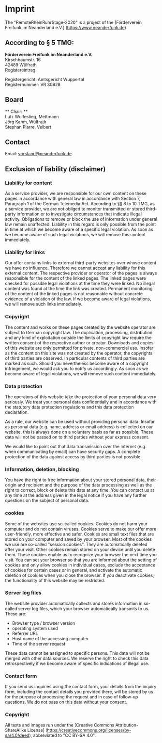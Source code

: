 # Imprint
The "RemoteRheinRuhrStage-2020" is a project of the [Förderverein Freifunk im Neanderland e.V.] (https://www.neanderfunk.de)

## According to § 5 TMG:

**Förderverein Freifunk im Neanderland e.V.**  
  Kirschbaumstr. 16  
  42489 Wülfrath  
  Registereintrag  

  Registergericht: Amtsgericht Wuppertal  
  Registernummer: VR 30928  

## Board
  ** Chair: **  
  Lutz Wulfestieg, Mettmann  
  Jörg Kahm, Wülfrath  
  Stephan Plarre, Velbert  
 
## Contact
Email: vorstand@neanderfunk.de

## Exclusion of liability (disclaimer)
### Liability for content
As a service provider, we are responsible for our own content on these pages in accordance with general law in accordance with Section 7, Paragraph 1 of the German Telemedia Act. According to §§ 8 to 10 TMG, as a service provider, we are not obliged to monitor transmitted or stored third-party information or to investigate circumstances that indicate illegal activity. Obligations to remove or block the use of information under general law remain unaffected. Liability in this regard is only possible from the point in time at which we become aware of a specific legal violation. As soon as we become aware of such legal violations, we will remove this content immediately.

### Liability for links
Our offer contains links to external third-party websites over whose content we have no influence. Therefore we cannot accept any liability for this external content. The respective provider or operator of the pages is always responsible for the content of the linked pages. The linked pages were checked for possible legal violations at the time they were linked. No illegal content was found at the time the link was created. Permanent monitoring of the content of the linked pages is not reasonable without concrete evidence of a violation of the law. If we become aware of legal violations, we will remove such links immediately.

### Copyright
The content and works on these pages created by the website operator are subject to German copyright law. The duplication, processing, distribution and any kind of exploitation outside the limits of copyright law require the written consent of the respective author or creator. Downloads and copies of this website are only permitted for private, non-commercial use. Insofar as the content on this site was not created by the operator, the copyrights of third parties are observed. In particular contents of third parties are marked as such. Should you nevertheless become aware of a copyright infringement, we would ask you to notify us accordingly. As soon as we become aware of legal violations, we will remove such content immediately.

### Data protection
The operators of this website take the protection of your personal data very seriously. We treat your personal data confidentially and in accordance with the statutory data protection regulations and this data protection declaration.

As a rule, our website can be used without providing personal data. Insofar as personal data (e.g. name, address or email address) is collected on our website, this is always done on a voluntary basis as far as possible. These data will not be passed on to third parties without your express consent.

We would like to point out that data transmission over the Internet (e.g. when communicating by email) can have security gaps. A complete protection of the data against access by third parties is not possible.

### Information, deletion, blocking
You have the right to free information about your stored personal data, their origin and recipient and the purpose of the data processing as well as the right to correct, block or delete this data at any time. You can contact us at any time at the address given in the legal notice if you have any further questions on the subject of personal data.

### cookies
Some of the websites use so-called cookies. Cookies do not harm your computer and do not contain viruses. Cookies serve to make our offer more user-friendly, more effective and safer. Cookies are small text files that are stored on your computer and saved by your browser.
Most of the cookies we use are so-called "session cookies". They are automatically deleted after your visit. Other cookies remain stored on your device until you delete them. These cookies enable us to recognize your browser the next time you visit.
You can set your browser so that you are informed about the setting of cookies and only allow cookies in individual cases, exclude the acceptance of cookies for certain cases or in general, and activate the automatic deletion of cookies when you close the browser. If you deactivate cookies, the functionality of this website may be restricted.

### Server log files
The website provider automatically collects and stores information in so-called server log files, which your browser automatically transmits to us. These are:
 * Browser type / browser version
 * operating system used
 * Referrer URL
 * Host name of the accessing computer
 * Time of the server request
 
These data cannot be assigned to specific persons. This data will not be merged with other data sources. We reserve the right to check this data retrospectively if we become aware of specific indications of illegal use.

### Contact form
If you send us inquiries using the contact form, your details from the inquiry form, including the contact details you provided there, will be stored by us for the purpose of processing the request and in case of follow-up questions. We do not pass on this data without your consent.

### Copyright
All texts and images run under the [Creative Commons Attribution-ShareAlike License] (https://creativecommons.org/licenses/by-sa/4.0/deed), abbreviated to "CC BY-SA 4.0".
